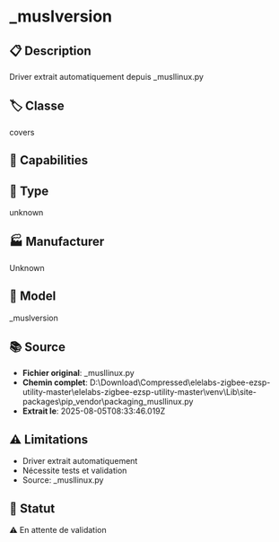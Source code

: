 # _muslversion

## 📋 Description
Driver extrait automatiquement depuis _musllinux.py

## 🏷️ Classe
covers

## 🔧 Capabilities


## 📡 Type
unknown

## 🏭 Manufacturer
Unknown

## 📱 Model
_muslversion

## 📚 Source
- **Fichier original**: _musllinux.py
- **Chemin complet**: D:\Download\Compressed\elelabs-zigbee-ezsp-utility-master\elelabs-zigbee-ezsp-utility-master\venv\Lib\site-packages\pip\_vendor\packaging\_musllinux.py
- **Extrait le**: 2025-08-05T08:33:46.019Z

## ⚠️ Limitations
- Driver extrait automatiquement
- Nécessite tests et validation
- Source: _musllinux.py

## 🚀 Statut
⚠️ En attente de validation
